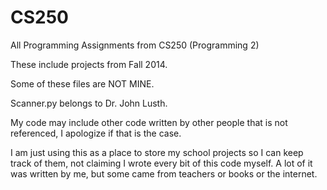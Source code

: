 # CS250
All Programming Assignments from CS250 (Programming 2)

These include projects from Fall 2014.

Some of these files are NOT MINE.

Scanner.py belongs to Dr. John Lusth.

My code may include other code written by other people that is not referenced, I apologize if that is the case.

I am just using this as a place to store my school projects so I can keep track of them, not claiming I wrote every bit of this code myself. A lot of it was written by me, but some came from teachers or books or the internet.
